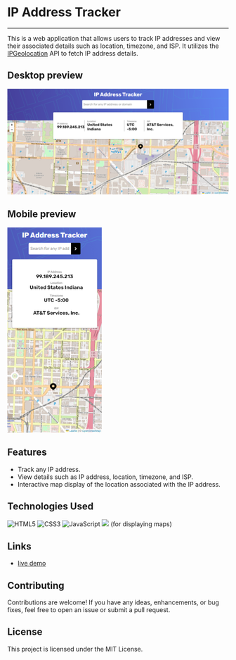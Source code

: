 # IP Address Tracker

---

This is a web application that allows users to track IP addresses and view their associated details such as location, timezone, and ISP. It utilizes the [IPGeolocation](https://ipgeolocation.io/) API to fetch IP address details.

## Desktop preview

<img src="./images/desktop-preview.png">

## Mobile preview

<img src="./images/mobile-preview.png">

## Features

- Track any IP address.
- View details such as IP address, location, timezone, and ISP.
- Interactive map display of the location associated with the IP address.

## Technologies Used

![HTML5](https://img.shields.io/badge/html5-%23E34F26.svg?style=for-the-badge&logo=html5&logoColor=white)
![CSS3](https://img.shields.io/badge/css3-%231572B6.svg?style=for-the-badge&logo=css3&logoColor=white)
![JavaScript](https://img.shields.io/badge/javascript-%23323330.svg?style=for-the-badge&logo=javascript&logoColor=%23F7DF1E)
![](https://img.shields.io/badge/Leaflet-199900?style=for-the-badge&logo=Leaflet&logoColor=white) (for displaying maps)

## Links

- [live demo](https://ip-address-tracker-eyuleo.vercel.app/)

## Contributing

Contributions are welcome! If you have any ideas, enhancements, or bug fixes, feel free to open an issue or submit a pull request.

## License

This project is licensed under the MIT License.
